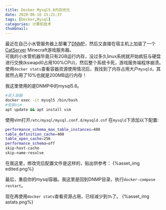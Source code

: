 ```yaml
---
title: Docker Mysql5.6内存优化
date: 2020-06-16 15:21:37
tags: [Docker,Mysql]
categories: 计算机技术
thumbnail:
---
```

最近在自己小水管服务器上部署了[DNMP](https://github.com/yeszao/dnmp)，然后又直接在宿主机上加装了一个[CatServer](https://github.com/Luohuayu/CatServer) Minecraft游戏服务器。   
可我的小水管机器毕竟只有2GB运行内存，没过多久linux系统就开始疯狂与硬盘进行交换(kswapd0占用100%CPU)，然后整个系统卡死，游戏服务端程序崩溃。    
使用`docker stats`查看容器资源使用情况后，我找到了内存占用大户`mysqld`，其居然占用了10%也就是200MB运行内存！
<!-- more -->
我这里使用的是DNMP中的mysql5.6。
```sh
#进入容器
docker exec -it mysql5 /bin/bash
#安装vim
apt update && apt install vim
```
使用vim打开`/etc/mysql/mysql.conf.d/mysqld.cnf`
在`mysqld`下添加以下配置:
```sh
performance_schema_max_table_instances=400
table_definition_cache=400
table_open_cache=256
performance_schema=off
skip-host-cache
skip-name-resolve
```

在我这里，修改完后配置文件是这样的，贴出供参考：
{%asset_img edited.png%}

最后，重启你的mysql容器。我这里是回到DNMP目录，执行`docker-compose restart`。

现在再使用`docker stats`查看资源占用，已经减少到`3%`了。
{%asset_img astats.png%}